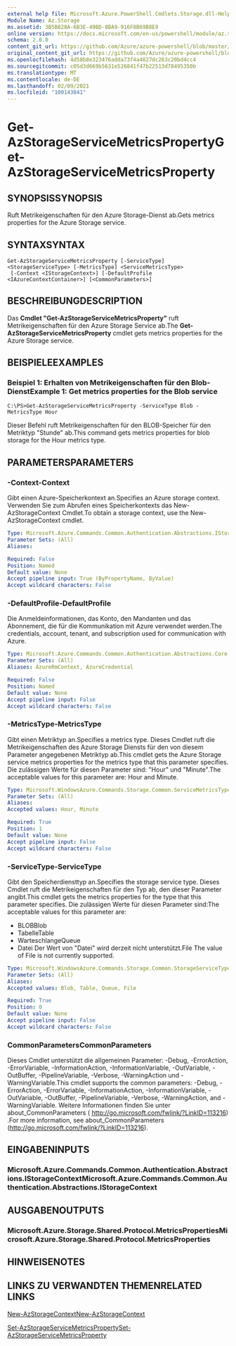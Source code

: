 ```yaml
---
external help file: Microsoft.Azure.PowerShell.Cmdlets.Storage.dll-Help.xml
Module Name: Az.Storage
ms.assetid: 3B5B828A-6B3E-49BD-8BA9-916F8B69B8E9
online version: https://docs.microsoft.com/en-us/powershell/module/az.storage/get-azstorageservicemetricsproperty
schema: 2.0.0
content_git_url: https://github.com/Azure/azure-powershell/blob/master/src/Storage/Storage.Management/help/Get-AzStorageServiceMetricsProperty.md
original_content_git_url: https://github.com/Azure/azure-powershell/blob/master/src/Storage/Storage.Management/help/Get-AzStorageServiceMetricsProperty.md
ms.openlocfilehash: 4d58b8e323476adda73f4a4827dc263c20bd4cc4
ms.sourcegitcommit: c05d3d669b5631e526841f47b22513d78495350b
ms.translationtype: MT
ms.contentlocale: de-DE
ms.lasthandoff: 02/09/2021
ms.locfileid: "100143841"
---
```

# <span data-ttu-id="6f94a-101">Get-AzStorageServiceMetricsProperty</span><span class="sxs-lookup"><span data-stu-id="6f94a-101">Get-AzStorageServiceMetricsProperty</span></span>

## <span data-ttu-id="6f94a-102">SYNOPSIS</span><span class="sxs-lookup"><span data-stu-id="6f94a-102">SYNOPSIS</span></span>
<span data-ttu-id="6f94a-103">Ruft Metrikeigenschaften für den Azure Storage-Dienst ab.</span><span class="sxs-lookup"><span data-stu-id="6f94a-103">Gets metrics properties for the Azure Storage service.</span></span>

## <span data-ttu-id="6f94a-104">SYNTAX</span><span class="sxs-lookup"><span data-stu-id="6f94a-104">SYNTAX</span></span>

```
Get-AzStorageServiceMetricsProperty [-ServiceType] <StorageServiceType> [-MetricsType] <ServiceMetricsType>
 [-Context <IStorageContext>] [-DefaultProfile <IAzureContextContainer>] [<CommonParameters>]
```

## <span data-ttu-id="6f94a-105">BESCHREIBUNG</span><span class="sxs-lookup"><span data-stu-id="6f94a-105">DESCRIPTION</span></span>
<span data-ttu-id="6f94a-106">Das **Cmdlet "Get-AzStorageServiceMetricsProperty"** ruft Metrikeigenschaften für den Azure Storage Service ab.</span><span class="sxs-lookup"><span data-stu-id="6f94a-106">The **Get-AzStorageServiceMetricsProperty** cmdlet gets metrics properties for the Azure Storage service.</span></span>

## <span data-ttu-id="6f94a-107">BEISPIELE</span><span class="sxs-lookup"><span data-stu-id="6f94a-107">EXAMPLES</span></span>

### <span data-ttu-id="6f94a-108">Beispiel 1: Erhalten von Metrikeigenschaften für den Blob-Dienst</span><span class="sxs-lookup"><span data-stu-id="6f94a-108">Example 1: Get metrics properties for the Blob service</span></span>
```
C:\PS>Get-AzStorageServiceMetricsProperty -ServiceType Blob -MetricsType Hour
```

<span data-ttu-id="6f94a-109">Dieser Befehl ruft Metrikeigenschaften für den BLOB-Speicher für den Metriktyp "Stunde" ab.</span><span class="sxs-lookup"><span data-stu-id="6f94a-109">This command gets metrics properties for blob storage for the Hour metrics type.</span></span>

## <span data-ttu-id="6f94a-110">PARAMETERS</span><span class="sxs-lookup"><span data-stu-id="6f94a-110">PARAMETERS</span></span>

### <span data-ttu-id="6f94a-111">-Context</span><span class="sxs-lookup"><span data-stu-id="6f94a-111">-Context</span></span>
<span data-ttu-id="6f94a-112">Gibt einen Azure-Speicherkontext an.</span><span class="sxs-lookup"><span data-stu-id="6f94a-112">Specifies an Azure storage context.</span></span>
<span data-ttu-id="6f94a-113">Verwenden Sie zum Abrufen eines Speicherkontexts das New-AzStorageContext Cmdlet.</span><span class="sxs-lookup"><span data-stu-id="6f94a-113">To obtain a storage context, use the New-AzStorageContext cmdlet.</span></span>

```yaml
Type: Microsoft.Azure.Commands.Common.Authentication.Abstractions.IStorageContext
Parameter Sets: (All)
Aliases:

Required: False
Position: Named
Default value: None
Accept pipeline input: True (ByPropertyName, ByValue)
Accept wildcard characters: False
```

### <span data-ttu-id="6f94a-114">-DefaultProfile</span><span class="sxs-lookup"><span data-stu-id="6f94a-114">-DefaultProfile</span></span>
<span data-ttu-id="6f94a-115">Die Anmeldeinformationen, das Konto, den Mandanten und das Abonnement, die für die Kommunikation mit Azure verwendet werden.</span><span class="sxs-lookup"><span data-stu-id="6f94a-115">The credentials, account, tenant, and subscription used for communication with Azure.</span></span>

```yaml
Type: Microsoft.Azure.Commands.Common.Authentication.Abstractions.Core.IAzureContextContainer
Parameter Sets: (All)
Aliases: AzureRmContext, AzureCredential

Required: False
Position: Named
Default value: None
Accept pipeline input: False
Accept wildcard characters: False
```

### <span data-ttu-id="6f94a-116">-MetricsType</span><span class="sxs-lookup"><span data-stu-id="6f94a-116">-MetricsType</span></span>
<span data-ttu-id="6f94a-117">Gibt einen Metriktyp an.</span><span class="sxs-lookup"><span data-stu-id="6f94a-117">Specifies a metrics type.</span></span>
<span data-ttu-id="6f94a-118">Dieses Cmdlet ruft die Metrikeigenschaften des Azure Storage Diensts für den von diesem Parameter angegebenen Metriktyp ab.</span><span class="sxs-lookup"><span data-stu-id="6f94a-118">This cmdlet gets the Azure Storage service metrics properties for the metrics type that this parameter specifies.</span></span>
<span data-ttu-id="6f94a-119">Die zulässigen Werte für diesen Parameter sind: "Hour" und "Minute".</span><span class="sxs-lookup"><span data-stu-id="6f94a-119">The acceptable values for this parameter are: Hour and Minute.</span></span>

```yaml
Type: Microsoft.WindowsAzure.Commands.Storage.Common.ServiceMetricsType
Parameter Sets: (All)
Aliases:
Accepted values: Hour, Minute

Required: True
Position: 1
Default value: None
Accept pipeline input: False
Accept wildcard characters: False
```

### <span data-ttu-id="6f94a-120">-ServiceType</span><span class="sxs-lookup"><span data-stu-id="6f94a-120">-ServiceType</span></span>
<span data-ttu-id="6f94a-121">Gibt den Speicherdiensttyp an.</span><span class="sxs-lookup"><span data-stu-id="6f94a-121">Specifies the storage service type.</span></span>
<span data-ttu-id="6f94a-122">Dieses Cmdlet ruft die Metrikeigenschaften für den Typ ab, den dieser Parameter angibt.</span><span class="sxs-lookup"><span data-stu-id="6f94a-122">This cmdlet gets the metrics properties for the type that this parameter specifies.</span></span>
<span data-ttu-id="6f94a-123">Die zulässigen Werte für diesen Parameter sind:</span><span class="sxs-lookup"><span data-stu-id="6f94a-123">The acceptable values for this parameter are:</span></span>
- <span data-ttu-id="6f94a-124">BLOB</span><span class="sxs-lookup"><span data-stu-id="6f94a-124">Blob</span></span> 
- <span data-ttu-id="6f94a-125">Tabelle</span><span class="sxs-lookup"><span data-stu-id="6f94a-125">Table</span></span>
- <span data-ttu-id="6f94a-126">Warteschlange</span><span class="sxs-lookup"><span data-stu-id="6f94a-126">Queue</span></span>
- <span data-ttu-id="6f94a-127">Datei Der Wert von "Datei" wird derzeit nicht unterstützt.</span><span class="sxs-lookup"><span data-stu-id="6f94a-127">File The value of File is not currently supported.</span></span>

```yaml
Type: Microsoft.WindowsAzure.Commands.Storage.Common.StorageServiceType
Parameter Sets: (All)
Aliases:
Accepted values: Blob, Table, Queue, File

Required: True
Position: 0
Default value: None
Accept pipeline input: False
Accept wildcard characters: False
```

### <span data-ttu-id="6f94a-128">CommonParameters</span><span class="sxs-lookup"><span data-stu-id="6f94a-128">CommonParameters</span></span>
<span data-ttu-id="6f94a-129">Dieses Cmdlet unterstützt die allgemeinen Parameter: -Debug, -ErrorAction, -ErrorVariable, -InformationAction, -InformationVariable, -OutVariable, -OutBuffer, -PipelineVariable, -Verbose, -WarningAction und -WarningVariable.</span><span class="sxs-lookup"><span data-stu-id="6f94a-129">This cmdlet supports the common parameters: -Debug, -ErrorAction, -ErrorVariable, -InformationAction, -InformationVariable, -OutVariable, -OutBuffer, -PipelineVariable, -Verbose, -WarningAction, and -WarningVariable.</span></span> <span data-ttu-id="6f94a-130">Weitere Informationen finden Sie unter about_CommonParameters ( http://go.microsoft.com/fwlink/?LinkID=113216) .</span><span class="sxs-lookup"><span data-stu-id="6f94a-130">For more information, see about_CommonParameters (http://go.microsoft.com/fwlink/?LinkID=113216).</span></span>

## <span data-ttu-id="6f94a-131">EINGABEN</span><span class="sxs-lookup"><span data-stu-id="6f94a-131">INPUTS</span></span>

### <span data-ttu-id="6f94a-132">Microsoft.Azure.Commands.Common.Authentication.Abstractions.IStorageContext</span><span class="sxs-lookup"><span data-stu-id="6f94a-132">Microsoft.Azure.Commands.Common.Authentication.Abstractions.IStorageContext</span></span>

## <span data-ttu-id="6f94a-133">AUSGABEN</span><span class="sxs-lookup"><span data-stu-id="6f94a-133">OUTPUTS</span></span>

### <span data-ttu-id="6f94a-134">Microsoft.Azure.Storage.Shared.Protocol.MetricsProperties</span><span class="sxs-lookup"><span data-stu-id="6f94a-134">Microsoft.Azure.Storage.Shared.Protocol.MetricsProperties</span></span>

## <span data-ttu-id="6f94a-135">HINWEISE</span><span class="sxs-lookup"><span data-stu-id="6f94a-135">NOTES</span></span>

## <span data-ttu-id="6f94a-136">LINKS ZU VERWANDTEN THEMEN</span><span class="sxs-lookup"><span data-stu-id="6f94a-136">RELATED LINKS</span></span>

[<span data-ttu-id="6f94a-137">New-AzStorageContext</span><span class="sxs-lookup"><span data-stu-id="6f94a-137">New-AzStorageContext</span></span>](./New-AzStorageContext.md)

[<span data-ttu-id="6f94a-138">Set-AzStorageServiceMetricsProperty</span><span class="sxs-lookup"><span data-stu-id="6f94a-138">Set-AzStorageServiceMetricsProperty</span></span>](./Set-AzStorageServiceMetricsProperty.md)


